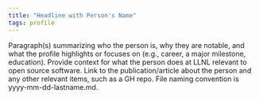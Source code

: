 ```yaml
---
title: "Headline with Person's Name"
tags: profile
---
```


Paragraph(s) summarizing  who the person is, why they are notable, and what the profile highlights or focuses on (e.g., career, a major milestone, education). Provide context for what the person does at LLNL relevant to open source software. Link to the publication/article about the person and any other relevant items, such as a GH repo. File naming convention is yyyy-mm-dd-lastname.md.
